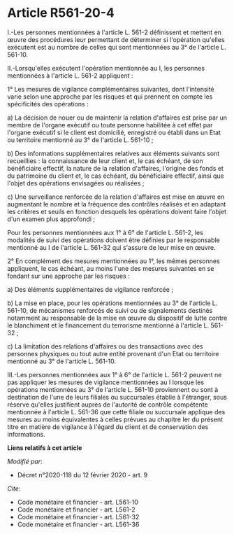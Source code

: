 # Article R561-20-4

I.-Les personnes mentionnées à l'article L. 561-2 définissent et mettent en œuvre des procédures leur permettant de
déterminer si l'opération qu'elles exécutent est au nombre de celles qui sont mentionnées au 3° de l'article L. 561-10. 

II.-Lorsqu'elles exécutent l'opération mentionnée au I, les personnes mentionnées à l'article L. 561-2 appliquent : 

1° Les mesures de vigilance complémentaires suivantes, dont l'intensité varie selon une approche par les risques et qui
prennent en compte les spécificités des opérations : 

a) La décision de nouer ou de maintenir la relation d'affaires est prise par un membre de l'organe exécutif ou toute personne
habilitée à cet effet par l'organe exécutif si le client est domicilié, enregistré ou établi dans un Etat ou territoire
mentionné au 3° de l'article L. 561-10 ; 

b) Des informations supplémentaires relatives aux éléments suivants sont recueillies : la connaissance de leur client et, le
cas échéant, de son bénéficiaire effectif, la nature de la relation d'affaires, l'origine des fonds et du patrimoine du
client et, le cas échéant, du bénéficiaire effectif, ainsi que l'objet des opérations envisagées ou réalisées ; 

c) Une surveillance renforcée de la relation d'affaires est mise en œuvre en augmentant le nombre et la fréquence des
contrôles réalisés et en adaptant les critères et seuils en fonction desquels les opérations doivent faire l'objet d'un
examen plus approfondi ; 

Pour les personnes mentionnées aux 1° à 6° de l'article L. 561-2, les modalités de suivi des opérations doivent être définies
par le responsable mentionné au I de l'article L. 561-32 qui s'assure de leur mise en œuvre. 

2° En complément des mesures mentionnées au 1°, les mêmes personnes appliquent, le cas échéant, au moins l'une des mesures
suivantes en se fondant sur une approche par les risques : 

a) Des éléments supplémentaires de vigilance renforcée ; 

b) La mise en place, pour les opérations mentionnées au 3° de l'article L. 561-10, de mécanismes renforcés de suivi ou de
signalements destinés notamment au responsable de la mise en œuvre du dispositif de lutte contre le blanchiment et le
financement du terrorisme mentionné à l'article L. 561-32 ; 

c) La limitation des relations d'affaires ou des transactions avec des personnes physiques ou tout autre entité provenant
d'un Etat ou territoire mentionné au 3° de l'article L. 561-10. 

III.-Les personnes mentionnées aux 1° à 6° de l'article L. 561-2 peuvent ne pas appliquer les mesures de vigilance
mentionnées au I lorsque les opérations mentionnées au 3° de l'article L. 561-10 proviennent ou sont à destination de l'une
de leurs filiales ou succursales établie à l'étranger, sous réserve qu'elles justifient auprès de l'autorité de contrôle
compétente mentionnée à l'article L. 561-36 que cette filiale ou succursale applique des mesures au moins équivalentes à
celles prévues au chapitre Ier du présent titre en matière de vigilance à l'égard du client et de conservation des
informations.

**Liens relatifs à cet article**

_Modifié par_:

  - Décret n°2020-118 du 12 février 2020 - art. 9

_Cite_:

  - Code monétaire et financier - art. L561-10
  - Code monétaire et financier - art. L561-2
  - Code monétaire et financier - art. L561-32
  - Code monétaire et financier - art. L561-36
